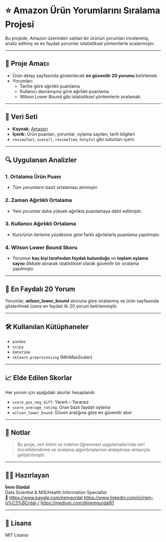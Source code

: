 # ⭐️ Amazon Ürün Yorumlarını Sıralama Projesi

Bu projede, Amazon üzerinden satılan bir ürünün yorumları incelenmiş, analiz edilmiş ve en faydalı yorumlar istatistiksel yöntemlerle sıralanmıştır.

---

## 📌 Proje Amacı

- Ürün detay sayfasında gösterilecek **en güvenilir 20 yorumu** belirlemek.
- Yorumları:
  - Tarihe göre ağırlıklı puanlama
  - Kullanıcı davranışına göre ağırlıklı puanlama
  - Wilson Lower Bound gibi istatistiksel yöntemlerle sıralamak.

---

## 📂 Veri Seti

- **Kaynak:** [Amazon](https://www.amazon.com/)
- **İçerik:** Ürün puanları, yorumlar, oylama sayıları, tarih bilgileri
- `reviewText`, `overall`, `reviewTime`, `helpful` gibi sütunları içerir.

---

## 🔍 Uygulanan Analizler

### 1. Ortalama Ürün Puanı
- Tüm yorumların basit ortalaması alınmıştır.

### 2. Zaman Ağırlıklı Ortalama
- Yeni yorumlar daha yüksek ağırlıkla puanlamaya dahil edilmiştir.

### 3. Kullanıcı Ağırlıklı Ortalama
- Kurs/ürün ilerleme yüzdesine göre farklı ağırlıklarla puanlama yapılmıştır.

### 4. Wilson Lower Bound Skoru
- Yorumun **kaç kişi tarafından faydalı bulunduğu** ve **toplam oylama sayısı** dikkate alınarak istatistiksel olarak güvenilir bir sıralama yapılmıştır.

---

## 🥇 En Faydalı 20 Yorum

Yorumlar, **wilson_lower_bound** skoruna göre sıralanmış ve ürün sayfasında gösterilmek üzere en faydalı ilk 20 yorum belirlenmiştir.

---

## 🛠 Kullanılan Kütüphaneler

- `pandas`
- `scipy`
- `datetime`
- `sklearn.preprocessing` (MinMaxScaler)

---

## 📈 Elde Edilen Skorlar

Her yorum için aşağıdaki skorlar hesaplandı:

- `score_pos_neg_diff`: Yararlı – Yararsız
- `score_average_rating`: Oran bazlı faydalı oylama
- `wilson_lower_bound`: Güven aralığına göre en güvenilir skor

---

## 📌 Notlar

> Bu proje, veri bilimi ve makine öğrenmesi uygulamalarında veri önceliklendirme ve sıralama algoritmalarının anlaşılması amacıyla geliştirilmiştir.

---

## 👩‍💻 Hazırlayan

**İrem Gürdal**  
Data Scientist & MIS/Health Information Specialist  
📧 https://www.kaggle.com/iremgurdal
https://www.linkedin.com/in/irem-g%C3%BCrdal-/
https://medium.com/@iremgurdal97

---

## 📎 Lisans

MIT Lisansı  
